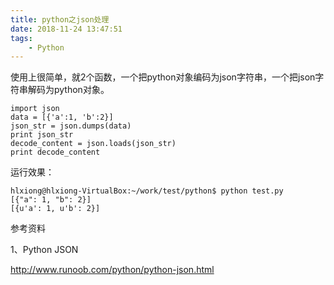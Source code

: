 ```yaml
---
title: python之json处理
date: 2018-11-24 13:47:51
tags:
	- Python
---
```




使用上很简单，就2个函数，一个把python对象编码为json字符串，一个把json字符串解码为python对象。

```
import json
data = [{'a':1, 'b':2}]
json_str = json.dumps(data)
print json_str
decode_content = json.loads(json_str)
print decode_content
```

运行效果：

```
hlxiong@hlxiong-VirtualBox:~/work/test/python$ python test.py 
[{"a": 1, "b": 2}]
[{u'a': 1, u'b': 2}]
```



参考资料

1、Python JSON

http://www.runoob.com/python/python-json.html

